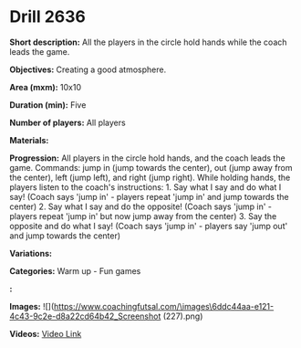 # Drill 2636

**Short description:**
All the players in the circle hold hands while the coach leads the game.

**Objectives:**
Creating a good atmosphere.

**Area (mxm):**
10x10

**Duration (min):**
Five

**Number of players:**
All players

**Materials:**


**Progression:**
All players in the circle hold hands, and the coach leads the game. Commands: jump in (jump towards the center), out (jump away from the center), left (jump left), and right (jump right). While holding hands, the players listen to the coach's instructions: 1. Say what I say and do what I say! (Coach says 'jump in' - players repeat 'jump in' and jump towards the center) 2. Say what I say and do the opposite! (Coach says 'jump in' - players repeat 'jump in' but now jump away from the center) 3. Say the opposite and do what I say! (Coach says 'jump in' - players say 'jump out' and jump towards the center)

**Variations:**


**Categories:**
Warm up - Fun games

**:**


**Images:**
![](https://www.coachingfutsal.com/\images\6ddc44aa-e121-4c43-9c2e-d8a22cd64b42_Screenshot (227).png)

**Videos:**
[Video Link](https://www.youtube.com/embed/LyFkAEhO1GQ)


